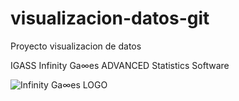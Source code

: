 # visualizacion-datos-git
Proyecto visualizacion de datos

IGASS Infinity Ga∞es ADVANCED Statistics Software

![Infinity Ga∞es LOGO](https://github.com/WaterLemur/visualizacion-datos-git/blob/main/files/Infinity_Ga∞es_LOGO_5_I_small.png?raw=true)
